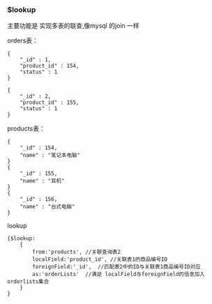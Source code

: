 ### $lookup 

主要功能是 实现多表的联查,像mysql 的join 一样

orders表：

```
{
    "_id" : 1,
    "product_id" : 154,
    "status" : 1
}
 
{
    "_id" : 2,
    "product_id" : 155,
    "status" : 1
}

```

products表：

```
{
    "_id" : 154,
    "name" : "笔记本电脑"
}
{
    "_id" : 155,
    "name" : "耳机"
}
{
    "_id" : 156,
    "name" : "台式电脑"
}
```

lookup

```
{$lookup:
    {
        from:'products', //关联查询表2
        localField:'product_id', //关联表1的商品编号ID
        foreignField:'_id',  //匹配表2中的ID与关联表1商品编号ID对应
        as:'orderLists'  //满足 localField与foreignField的信息加入orderlists集合
    }
}
```

### 